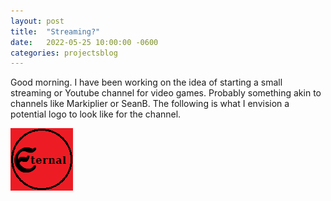 ```yaml
---
layout: post
title:  "Streaming?"
date:   2022-05-25 10:00:00 -0600
categories: projectsblog
---
```


Good morning. I have been working on the idea of starting a small streaming or Youtube channel for video games. Probably something akin to channels like Markiplier or SeanB. The following is what I envision a potential logo to look like for the channel.

![Eternal](/assets/img/Eternal%20thumb.png "Stream logo.")